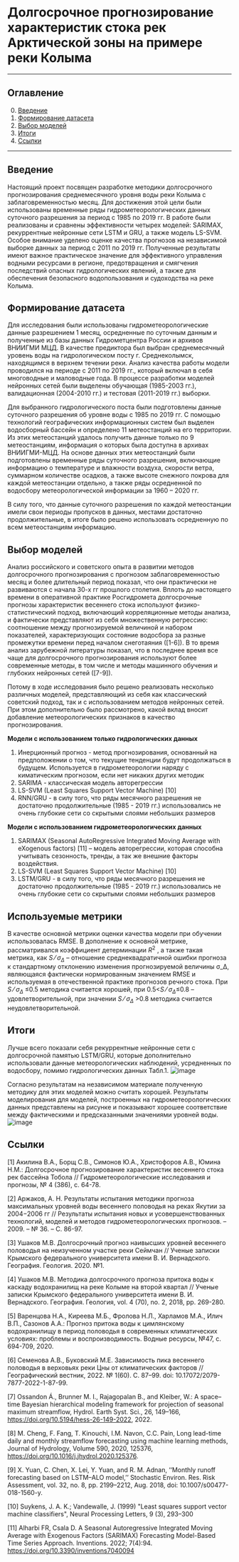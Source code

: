 # Долгосрочное прогнозирование характеристик стока рек Арктической зоны на примере реки Колыма

____

## Оглавление

0. [Введение](#Введение)
1. [Формирование датасета](#Формированиедатасета)
2. [Выбор моделей](#Выбор-моделей)
3. [Итоги](#Итоги)
4. [Ссылки](#Ссылки)

 ____

 
 ## Введение
Настоящий проект посвящен разработке методики долгосрочного прогнозирования среднемесячного уровня воды реки Колыма с заблаговременностью месяц. Для достижения этой цели были использованы временные ряды гидрометеорологических данных суточного разрешения за период с 1985 по 2019 гг. В работе были реализованы и сравнены эффективности четырех моделей: SARIMAX, рекуррентные нейронные сети LSTM и GRU, а также модель LS-SVM. Особое внимание уделено оценке качества прогнозов на независимой выборке данных за период с 2011 по 2019 гг. Полученные результаты имеют важное практическое значение для эффективного управления водными ресурсами в регионе, предотвращения и смягчения последствий опасных гидрологических явлений, а также для обеспечения безопасного водопользования и судоходства на реке Колыма.

 ## Формирование датасета
 
Для исследования были использованы гидрометеорологические данные разрешением 1 месяц, осредненные по суточным данным и полученные из базы данных Гидрометцентра России и архивов ВНИИГМИ МЦД. В качестве предиктора был выбран среднемесячный уровень воды на гидрологическом посту г. Среднеколымск, находящимся в верхнем течении реки. Анализ качества работы модели проводился на периоде с 2011 по 2019 гг., который включал в себя многоводные и маловодные года. В процессе разработки моделей нейронных сетей были выделены обучающая (1985-2003 гг.), валидационная (2004-2010 гг.) и тестовая (2011-2019 гг.) выборки.

Для выбранного гидрологического поста были подготовлены данные суточного разрешения об уровне воды с 1985 по 2019 гг. С помощью технологий географических информационных систем был выделен водосборный бассейн и определено 11 метеостанций на его территории. Из этих метеостанций удалось получить данные только по 9 метеостанциям, информация о которых была доступна в архивах ВНИИГМИ-МЦД.  На основе данных этих метеостанций были подготовлены временные ряды суточного разрешения, включающие информацию о температуре и влажности воздуха, скорости ветра, суммарном количестве осадков, а также высоте снежного покрова для каждой метеостанции отдельно, а также ряды осредненной по водосбору метеорологической информации за 1960 – 2020 гг. 

В силу того, что данные суточного разрешения по каждой метеостанции имели свои периоды пропусков в данных, местами достаточно продолжительные, в итоге было решено использовать осредненную по всем метеостанциям информацию.

## Выбор моделей
Анализ российского и советского опыта в развитии методов долгосрочного прогнозирования с прогнозом заблаговременностью месяц и более длительный период показал, что они практически не развиваются с начала 30-х гг прошлого столетия. Вплоть до настоящего времени в оперативной практике Росгидромета долгосрочные прогнозы характеристик весеннего стока используют физико-статистический подход, включающий корреляционные методы анализа, и фактически представляют из себя множественную регрессию: соотношение между прогнозируемой величиной и набором показателей, характеризующих состояние водосбора за разные промежутки времени перед началом снеготаяния ([1-6]).
В то время анализ зарубежной литературы показал, что в последнее время все чаще для долгосрочного прогнозирования используют более современные методы, в том числе и методы машинного обучения и глубоких нейронных сетей ([7-9]). 

Потому в ходе исследования было решено реализовать несколько различных моделей, представляющий из себя как классический советский подход, так и с использованием методов нейронных сетей. При этом дополнительно было рассмотрено, какой вклад вносит добавление метеорологических признаков в качество прогнозирования.

**Модели с использованием только гидрологических данных**
1. Инерционный прогноз - метод прогнозирования, основанный на предположении о том, что текущие тенденции будут продолжаться в будущем. Используется в гидрометеорологии наряду с киматическим прогнозом, если нет никаких других методик
2. SARIMA - классическая модель авторегрессии
3. LS-SVM (Least Squares Support Vector Machine) [10]
4. RNN/GRU - в силу того, что ряды месячного разрешения не достаточно продолжительные (1985 - 2019 гг.) использовались не очень глубокие сети со скрытыми слоями небольших размеров

**Модели с использованием гидрометеорологических данных**
1. SARIMAX (Seasonal AutoRegressive Integrated Moving Average with eXogenous factors) [11] – модель авторегрессии, которая способна учитывать сезонность, тренды, а так же внешние факторы воздействия. 
2. LS-SVM (Least Squares Support Vector Machine) [10]
3. LSTM/GRU - в силу того, что ряды месячного разрешения не достаточно продолжительные (1985 - 2019 гг.) использовались не очень глубокие сети со скрытыми слоями небольших размеров

## Используемые метрики

В качестве основной метрики оценки качества модели при обучении использовалась RMSE. В дополнение к основной метрике, рассматривался коэффициент детерминации $R^2$ , а также такая метрика, как  $S⁄σ_{\Delta}$  – отношение среднеквадратичной ошибки прогноза к стандартному отклонению изменения прогнозируемой величины σ_Δ, являющаяся фактически нормированным значением RMSE и используемая в отечественной практике прогнозов речного стока. При $S⁄σ_{\Delta}$ ≤0.5 методика считается хорошей, при  0.5<$S⁄σ_{\Delta}$≤0.8 – удовлетворительной, при значении $S⁄σ_{\Delta}$ >0.8 методика считается неудовлетворительной. 

## Итоги
Лучше всего показали себя рекуррентные нейронные сети с долгосрочной памятью LSTM/GRU, которые дополнительно использовали данные метеорологических наблюдений, усредненных по водосбору, помимо гидрологических данных Табл.1. 
![image](https://github.com/user-attachments/assets/e24363df-06c9-40fc-bc55-f7259d6f11a3)

Согласно результатам на независимом материале полученную методику для этих моделей можно считать хорошей. Результаты моделирования для моделей, построенных на гидрометеорологических данных представлены на рисунке и показывают хорошее соответствие между фактическими и предсказанными значениями уровней воды.
![image](https://github.com/user-attachments/assets/8bfdaaff-890f-4538-ad75-a66d3183baa7)


## Ссылки

[1] Акилина В.А., Борщ С.В., Симонов Ю.А., Христофоров А.В., Юмина Н.М.: Долгосрочное прогнозирование характеристик весеннего стока рек бассейна Тобола // Гидрометеорологические исследования и прогнозы, № 4 (386), с. 64-78.

[2] Аржаков, А. Н. Результаты испытания методики прогноза максимальных уровней воды весеннего половодья на реках Якутии за 2004−2006 гг // Результаты испытания новых и усовершенствованных технологий, моделей и методов гидрометеорологических прогнозов. – 2009. – № 36. – С. 86-97.

[3] Ушаков М.В. Долгосрочный прогноз наивысших уровней весеннего половодья на неизученном участке реки Сеймчан // Ученые записки Крымского федерального университета имени В. И. Вернадского. География. Геология. 2020. №1. 

[4] Ушаков М.В. Методика долгосрочного прогноза притока воды к каскаду водохранилищ на реке Колыме на второй квартал // Ученые записки Крымского федерального университета имени В. И. Вернадского. География. Геология, vol. 4 (70), no. 2, 2018, pp. 269-280.

[5] Варенцова Н.А., Киреева М.Б., Фролова Н.Л., Харламов М.А., Илич В.П., Сазонов А.А.: Прогноз притока воды к цимлянскому водохранилищу в период половодья в современных климатических условиях: проблемы и воспроизводимость. Водные ресурсы, №47, с. 694-709, 2020.

[6] Семенова А.В., Буковский М.Е. Зависимость пика весеннего половодья в верховьях реки Цны от климатических факторов // Географический вестник, 2022. № 1(60). С. 87–99. doi: 10.17072/2079-7877-2022-1-87-99.

[7] Ossandon Á., Brunner M. I., Rajagopalan B., and Kleiber, W.: A space–time Bayesian hierarchical modeling framework for projection of seasonal maximum streamflow, Hydrol. Earth Syst. Sci., 26, 149–166, https://doi.org/10.5194/hess-26-149-2022, 2022.

[8] M. Cheng, F. Fang, T. Kinouchi, I.M. Navon, C.C. Pain, Long lead-time daily and monthly streamflow forecasting using machine learning methods, Journal of Hydrology, Volume 590, 2020, 125376, https://doi.org/10.1016/j.jhydrol.2020.125376.

[9] X. Yuan, C. Chen, X. Lei, Y. Yuan, and R. M. Adnan, ‘‘Monthly runoff forecasting based on LSTM–ALO model,’’ Stochastic Environ. Res. Risk Assessment, vol. 32, no. 8, pp. 2199–2212, Aug. 2018, doi: 10.1007/s00477-018-1560-y. 

[10] Suykens, J. A. K.; Vandewalle, J. (1999) "Least squares support vector machine classifiers", Neural Processing Letters, 9 (3), 293–300

[11] Alharbi FR, Csala D. A Seasonal Autoregressive Integrated Moving Average with Exogenous Factors (SARIMAX) Forecasting Model-Based Time Series Approach. Inventions. 2022; 7(4):94. https://doi.org/10.3390/inventions7040094 


